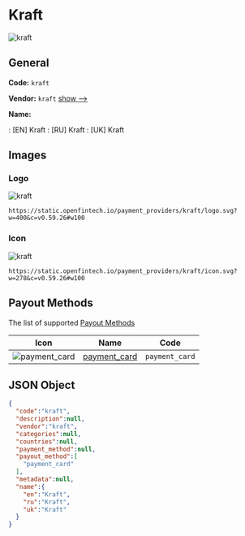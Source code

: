 
# Kraft 
![kraft](https://static.openfintech.io/payment_providers/kraft/logo.svg?w=400&c=v0.59.26#w100)  

## General 
 
**Code:** `kraft` 
 
**Vendor:** `kraft` [show -->](/vendors/kraft/) 
 
**Name:** 
 
:	[EN] Kraft 
:	[RU] Kraft 
:	[UK] Kraft 
 

## Images 

### Logo 
 
![kraft](https://static.openfintech.io/payment_providers/kraft/logo.svg?w=400&c=v0.59.26#w100)  

```
https://static.openfintech.io/payment_providers/kraft/logo.svg?w=400&c=v0.59.26#w100
```  

### Icon 
 
![kraft](https://static.openfintech.io/payment_providers/kraft/icon.svg?w=278&c=v0.59.26#w100)  

```
https://static.openfintech.io/payment_providers/kraft/icon.svg?w=278&c=v0.59.26#w100
```  

## Payout Methods 
 
The list of supported [Payout Methods](/payout-methods/) 

|Icon|Name|Code| 
|:---:|:---:|:---:| 
|![payment_card](https://static.openfintech.io/payout_methods/payment_card/icon.svg?w=278&c=v0.59.26#w40) |[payment_card](payout-methodspayment_card/)|`payment_card`| 
 

## JSON Object 

```json
{
  "code":"kraft",
  "description":null,
  "vendor":"kraft",
  "categories":null,
  "countries":null,
  "payment_method":null,
  "payout_method":[
    "payment_card"
  ],
  "metadata":null,
  "name":{
    "en":"Kraft",
    "ru":"Kraft",
    "uk":"Kraft"
  }
}
```  
